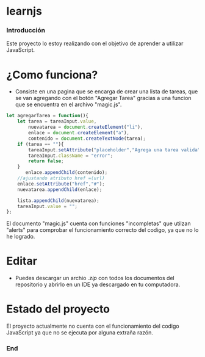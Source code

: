 # learnjs
### Introducción

Este proyecto lo estoy realizando con el objetivo de aprender a utilizar JavaScript.

# ¿Como funciona?

- Consiste en una pagina que se encarga de crear una lista de tareas, que se van agregando con el botón "Agregar Tarea" gracias a una funcion que se encuentra en el archivo "magic.js".
```javascript
let agregarTarea = function(){
    let tarea = tareaInput.value,
        nuevatarea = document.createElement("li"),
        enlace = document.createElement("a"),
        contenido = document.createTextNode(tarea);
    if (tarea == ""){
        tareaInput.setAttribute("placeholder","Agrega una tarea valida")
        tareaInput.className = "error";
        return false;
    }
	   enlace.appendChild(contenido);
    //ajustando atributo href =(url)
    enlace.setAttribute("href","#");
    nuevatarea.appendChild(enlace);

    lista.appendChild(nuevatarea);
    tareaInput.value = "";
};
```

El documento "magic.js" cuenta con funciones "incompletas" que utilzan "alerts" para comprobar el funcionamiento correcto del codigo, ya que no lo he logrado.

# Editar

- Puedes descargar un archio  _.zip_  con todos los documentos del repositorio y abrirlo en un IDE ya descargado en tu computadora.

# Estado del proyecto

El proyecto actualmente no cuenta con el funcionamiento del codigo JavaScript ya que no se ejecuta por alguna extraña razón.


### End
